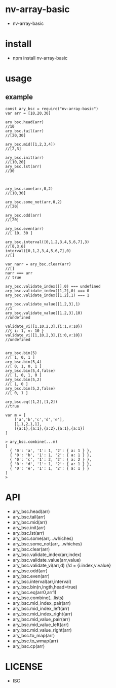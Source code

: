 nv-array-basic
============
- nv-array-basic 


install
=======
- npm install nv-array-basic 

usage
=====
    
example
-------

    const ary_bsc = require("nv-array-basic")
    var arr = [10,20,30]

    ary_bsc.head(arr)
    //10
    ary_bsc.tail(arr)
    //[20,30]

    ary_bsc.mid([1,2,3,4])
    //[2,3]

    ary_bsc.init(arr)
    //[10,20]
    ary_bsc.lst(arr)
    //30



    ary_bsc.some(arr,0,2)
    //[10,30]

    ary_bsc.some_not(arr,0,2)
    //[20]

    ary_bsc.odd(arr)
    //[20]

    ary_bsc.even(arr)
    //[ 10, 30 ]

    ary_bsc.interval([0,1,2,3,4,5,6,7],3)
    //[0,3,6]
    interval([0,1,2,3,4,5,6,7],0)
    //[]

    var narr = ary_bsc.clear(arr)
    //[]
    narr === arr 
    // true

    ary_bsc.validate_index([],0) === undefined
    ary_bsc.validate_index([1,2],0) === 0
    ary_bsc.validate_index([1,2],1) === 1

    ary_bsc.validate_value([1,2,3],1)
    //1
    ary_bsc.validate_value([1,2,3],10)
    //undefined
    
    validate_vi([1,10,2,3],{i:1,v:10})
    //{ i: 1, v: 10 }
    validate_vi([1,10,2,3],{i:0,v:10})
    //undefined


    ary_bsc.bin(5)
    //[ 1, 0, 1 ]
    ary_bsc.bin(5,4)
    //[ 0, 1, 0, 1 ]
    ary_bsc.bin(5,4,false)
    //[ 1, 0, 1, 0 ]
    ary_bsc.bin(5,2)
    //[ 1, 0 ]
    ary_bsc.bin(5,2,false)
    //[ 0, 1 ]

    ary_bsc.eq([1,2],[1,2])
    //true

    var m = [
        ['a','b','c','d','e'],
        [1,1,2,1,1],
        [{a:1},{a:1},{a:2},{a:1},{a:1}]
    ]
    
    > ary_bsc.combine(...m)
    [
      { '0': 'a', '1': 1, '2': { a: 1 } },
      { '0': 'b', '1': 1, '2': { a: 1 } },
      { '0': 'c', '1': 2, '2': { a: 2 } },
      { '0': 'd', '1': 1, '2': { a: 1 } },
      { '0': 'e', '1': 1, '2': { a: 1 } }
    ]
    >



API
====
- ary\_bsc.head(arr)
- ary\_bsc.tail(arr)
- ary\_bsc.mid(arr)
- ary\_bsc.init(arr)
- ary\_bsc.lst(arr)
- ary\_bsc.some(arr,...whiches)
- ary\_bsc.some\_not(arr,...whiches)
- ary\_bsc.clear(arr)
- ary\_bsc.validate\_index(arr,index)
- ary\_bsc.validate\_value(arr,value)
- ary\_bsc.validate\_vi(arr,d)  //d = {i:index,v:value}
- ary\_bsc.odd(arr)
- ary\_bsc.even(arr)
- ary\_bsc.interval(arr,interval)
- ary\_bsc.bin(n,lngth,head=true)
- ary\_bsc.eq(arr0,arr1)
- ary\_bsc.combine(...lists)
- ary\_bsc.mid\_index\_pair(arr)
- ary\_bsc.mid\_index\_left(arr)
- ary\_bsc.mid\_index\_right(arr)
- ary\_bsc.mid\_value\_pair(arr)
- ary\_bsc.mid\_value\_left(arr)
- ary\_bsc.mid\_value\_right(arr)
- ary\_bsc.to\_map(arr)
- ary\_bsc.to\_wmap(arr)
- ary\_bsc.cp(arr)

LICENSE
=======
- ISC 
